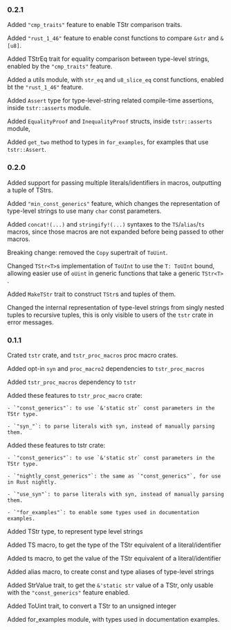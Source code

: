 ### 0.2.1

Added `"cmp_traits"` feature to enable TStr comparison traits.

Added `"rust_1_46"` feature to enable const functions to compare `&str` and `&[u8]`.

Added TStrEq trait for equality comparison between type-level strings, enabled by the `"cmp_traits"` feature.

Added a utils module, with `str_eq` and `u8_slice_eq` const functions, enabled bt the `"rust_1_46"` feature.

Added `Assert` type for type-level-string related compile-time assertions, inside `tstr::asserts` module.

Added `EqualityProof` and `InequalityProof` structs, inside `tstr::asserts` module,

Added `get_two` method to types in `for_examples`, for examples that use `tstr::Assert`.

### 0.2.0

Added support for passing multiple literals/identifiers in macros, outputting a tuple of TStrs.

Added `"min_const_generics"` feature, which changes the representation of type-level strings to use many `char` const parameters.

Added `concat!(...)` and `stringify!(...)` syntaxes to the `TS`/`alias`/`ts` macros,
since those macros are not expanded before being passed to other macros.

Breaking change: removed the `Copy` supertrait of `ToUint`.

Changed `TStr<T>`s implementation of `ToUInt` to use the `T: ToUInt` bound, allowing easier use of `oUint` in generic functions that take a generic `TStr<T>` .

Added `MakeTStr` trait to construct `TStr`s and tuples of them.

Changed the internal representation of type-level strings from singly nested tuples to 
recursive tuples, this is only visible to users of the `tstr` crate in error messages.

### 0.1.1

Crated `tstr` crate, and `tstr_proc_macros` proc macro crates.

Added opt-in `syn` and `proc_macro2` dependencies to `tstr_proc_macros`

Added `tstr_proc_macros` dependency to `tstr`

Added these features to `tstr_proc_macro` crate:
    
    - `"const_generics"`: to use `&'static str` const parameters in the TStr type.
    
    - `"syn_"`: to parse literals with syn, instead of manually parsing them.

Added these features to tstr crate:
    
    - `"const_generics"`: to use `&'static str` const parameters in the TStr type.
    
    - `"nightly_const_generics"`: the same as `"const_generics"`, for use in Rust nightly.
    
    - `"use_syn"`: to parse literals with syn, instead of manually parsing them.
    
    - `"for_examples"`: to enable some types used in documentation examples.

Added TStr type, to represent type level strings

Added TS macro, to get the type of the TStr equivalent of a literal/identifier

Added ts macro, to get the value of the TStr equivalent of a literal/identifier

Added alias macro, to create const and type aliases of type-level strings

Added StrValue trait, to get the `&'static str` value of a TStr, only usable with the `"const_generics"`  feature enabled.

Added ToUint trait, to convert a TStr to an unsigned integer

Added for_examples module, with types used in documentation examples.